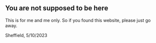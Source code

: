 ## You are not supposed to be here

This is for me and me only. So if you found this website, please just go away.

Sheffield, 5/10/2023
